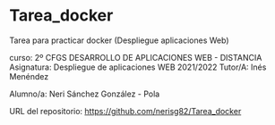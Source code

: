 # Tarea_docker
Tarea para practicar docker (Despliegue aplicaciones Web)

curso: 2º CFGS DESARROLLO DE APLICACIONES WEB - DISTANCIA
Asignatura: Despliegue de aplicaciones WEB 2021/2022
Tutor/A: Inés Menéndez

Alumno/a: Neri Sánchez González - Pola

URL del repositorio:
https://github.com/nerisg82/Tarea_docker
